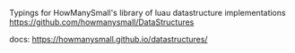 Typings for HowManySmall's library of luau datastructure implementations
https://github.com/howmanysmall/DataStructures

docs: https://howmanysmall.github.io/datastructures/
